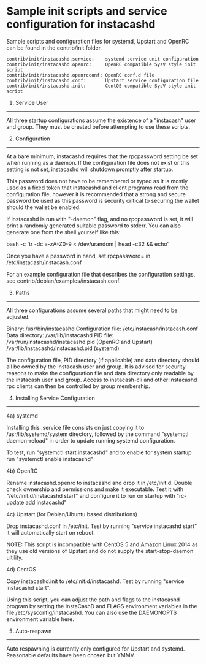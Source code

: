 Sample init scripts and service configuration for instacashd
==========================================================

Sample scripts and configuration files for systemd, Upstart and OpenRC
can be found in the contrib/init folder.

    contrib/init/instacashd.service:    systemd service unit configuration
    contrib/init/instacashd.openrc:     OpenRC compatible SysV style init script
    contrib/init/instacashd.openrcconf: OpenRC conf.d file
    contrib/init/instacashd.conf:       Upstart service configuration file
    contrib/init/instacashd.init:       CentOS compatible SysV style init script

1. Service User
---------------------------------

All three startup configurations assume the existence of a "instacash" user
and group.  They must be created before attempting to use these scripts.

2. Configuration
---------------------------------

At a bare minimum, instacashd requires that the rpcpassword setting be set
when running as a daemon.  If the configuration file does not exist or this
setting is not set, instacashd will shutdown promptly after startup.

This password does not have to be remembered or typed as it is mostly used
as a fixed token that instacashd and client programs read from the configuration
file, however it is recommended that a strong and secure password be used
as this password is security critical to securing the wallet should the
wallet be enabled.

If instacashd is run with "-daemon" flag, and no rpcpassword is set, it will
print a randomly generated suitable password to stderr.  You can also
generate one from the shell yourself like this:

bash -c 'tr -dc a-zA-Z0-9 < /dev/urandom | head -c32 && echo'

Once you have a password in hand, set rpcpassword= in /etc/instacash/instacash.conf

For an example configuration file that describes the configuration settings,
see contrib/debian/examples/instacash.conf.

3. Paths
---------------------------------

All three configurations assume several paths that might need to be adjusted.

Binary:              /usr/bin/instacashd
Configuration file:  /etc/instacash/instacash.conf
Data directory:      /var/lib/instacashd
PID file:            /var/run/instacashd/instacashd.pid (OpenRC and Upstart)
                     /var/lib/instacashd/instacashd.pid (systemd)

The configuration file, PID directory (if applicable) and data directory
should all be owned by the instacash user and group.  It is advised for security
reasons to make the configuration file and data directory only readable by the
instacash user and group.  Access to instacash-cli and other instacashd rpc clients
can then be controlled by group membership.

4. Installing Service Configuration
-----------------------------------

4a) systemd

Installing this .service file consists on just copying it to
/usr/lib/systemd/system directory, followed by the command
"systemctl daemon-reload" in order to update running systemd configuration.

To test, run "systemctl start instacashd" and to enable for system startup run
"systemctl enable instacashd"

4b) OpenRC

Rename instacashd.openrc to instacashd and drop it in /etc/init.d.  Double
check ownership and permissions and make it executable.  Test it with
"/etc/init.d/instacashd start" and configure it to run on startup with
"rc-update add instacashd"

4c) Upstart (for Debian/Ubuntu based distributions)

Drop instacashd.conf in /etc/init.  Test by running "service instacashd start"
it will automatically start on reboot.

NOTE: This script is incompatible with CentOS 5 and Amazon Linux 2014 as they
use old versions of Upstart and do not supply the start-stop-daemon uitility.

4d) CentOS

Copy instacashd.init to /etc/init.d/instacashd. Test by running "service instacashd start".

Using this script, you can adjust the path and flags to the instacashd program by
setting the InstaCashD and FLAGS environment variables in the file
/etc/sysconfig/instacashd. You can also use the DAEMONOPTS environment variable here.

5. Auto-respawn
-----------------------------------

Auto respawning is currently only configured for Upstart and systemd.
Reasonable defaults have been chosen but YMMV.
